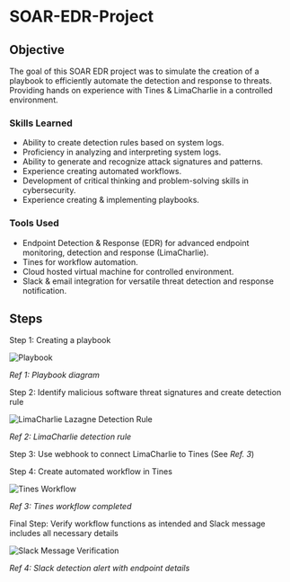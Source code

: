# SOAR-EDR-Project

## Objective

The goal of this SOAR EDR project was to simulate the creation of a playbook to efficiently automate the detection and response to threats. Providing hands on experience with Tines & LimaCharlie in a controlled environment.

### Skills Learned

- Ability to create detection rules based on system logs.
- Proficiency in analyzing and interpreting system logs.
- Ability to generate and recognize attack signatures and patterns.
- Experience creating automated workflows.
- Development of critical thinking and problem-solving skills in cybersecurity.
- Experience creating & implementing playbooks.

### Tools Used

- Endpoint Detection & Response (EDR) for advanced endpoint monitoring, detection and response (LimaCharlie).
- Tines for workflow automation.
- Cloud hosted virtual machine for controlled environment.
- Slack & email integration for versatile threat detection and response notification.

## Steps
Step 1: Creating a playbook 

![Playbook](https://github.com/user-attachments/assets/5c0db5e7-13b0-4a40-b991-ed4bec3e51f5)

*Ref 1: Playbook diagram*


Step 2: Identify malicious software threat signatures and create detection rule

![LimaCharlie Lazagne Detection Rule](https://github.com/user-attachments/assets/8f35597a-426c-48a4-9a83-a3d9e768c284)

*Ref 2: LimaCharlie detection rule*


Step 3: Use webhook to connect LimaCharlie to Tines (See *Ref. 3*)


Step 4: Create automated workflow in Tines

![Tines Workflow](https://github.com/user-attachments/assets/9d9ca9af-4600-49c5-a77d-5ac4ebb6f5c7)

*Ref 3: Tines workflow completed*


Final Step: Verify workflow functions as intended and Slack message includes all necessary details

![Slack Message Verification](https://github.com/user-attachments/assets/734f30c5-4c1c-475a-8637-3526fc3bdb54)

*Ref 4: Slack detection alert with endpoint details*
